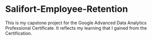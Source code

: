 # Salifort-Employee-Retention
This is my capstone project for the Google Advanced Data Analytics Professional Certificate. It reflects my learning that I gained from the Certification.
